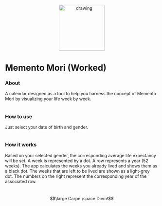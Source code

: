 <p align="center">
<img src="assets/logo_README.png" alt="drawing" width="150"/>
</p>

# Memento Mori (Worked)

### About
A calendar designed as a tool to help you harness the concept of Memento Mori by visualizing your life week by week.
#

### How to use
Just select your date of birth and gender.
#

### How it works
Based on your selected gender, the corresponding average life expectancy will be set.
A week is represented by a dot. A row represents a year (52 weeks).
The app calculates the weeks you already lived and shows them as a black dot.
The weeks that are left to be lived are shown as a light-grey dot.
The numbers on the right represent the corresponding year of the associated row.
#

$$\large Carpe \space Diem!$$
